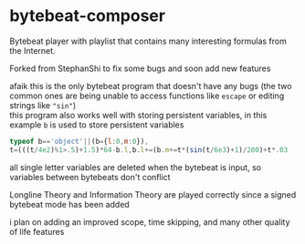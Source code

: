 # bytebeat-composer
Bytebeat player with playlist that contains many interesting formulas from the Internet.

Forked from StephanShi to fix some bugs and soon add new features

afaik this is the only bytebeat program that doesn't have any bugs (the two common ones are being unable to access functions like `escape` or editing strings like `"sin"`)  
this program also works well with storing persistent variables, in this example `b` is used to store persistent variables
```js
typeof b=='object'||(b={l:0,m:0}),
t=(((t/4e2)%1>.5)+1.5)*64-b.l,b.l+=(b.m+=t*(sin(t/6e3)+1)/200)+t*.03
```
all single letter variables are deleted when the bytebeat is input, so variables between bytebeats don't conflict

Longline Theory and Information Theory are played correctly since a signed bytebeat mode has been added

i plan on adding an improved scope, time skipping, and many other quality of life features